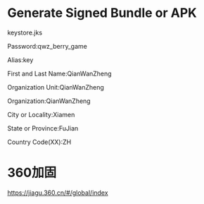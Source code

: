 # Generate Signed Bundle or APK
keystore.jks

Password:qwz_berry_game

Alias:key

First and Last Name:QianWanZheng

Organization Unit:QianWanZheng

Organization:QianWanZheng

City or Locality:Xiamen

State or Province:FuJian

Country Code(XX):ZH


# 360加固

https://jiagu.360.cn/#/global/index

